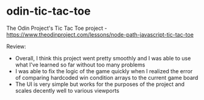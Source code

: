 # odin-tic-tac-toe
The Odin Project's Tic Tac Toe project - https://www.theodinproject.com/lessons/node-path-javascript-tic-tac-toe

Review:
- Overall, I think this project went pretty smoothly and I was able to use what I've learned so far without too many problems
- I was able to fix the logic of the game quickly when I realized the error of comparing hardcoded win condition arrays to the current game board
- The UI is very simple but works for the purposes of the project and scales decently well to various viewports
